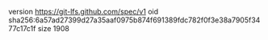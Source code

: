 version https://git-lfs.github.com/spec/v1
oid sha256:6a57ad27399d27a35aaf0975b874f691389fdc782f0f3e38a7905f3477c17c1f
size 1908
